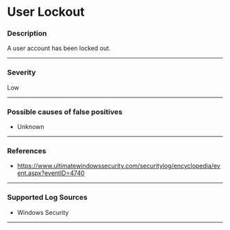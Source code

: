 # User Lockout
### Description

A user account has been locked out. 

-------------------
### Severity

Low

-------------------
<!---
### Detailed Information

- Why is this alert triggered?
- What are the typical causes that generate this alert? (e.g. port scans, unusual file access activity, etc...)
- Which corroborating information should be looked up?
- Any supporting queries to get more information?
- Any supporting visualizations to get more information?

-------------------
--->
### Possible causes of false positives

- Unknown

-------------------
### References

- https://www.ultimatewindowssecurity.com/securitylog/encyclopedia/event.aspx?eventID=4740 

-------------------

### Supported Log Sources

- Windows Security

-------------------
